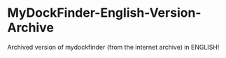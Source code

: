 # MyDockFinder-English-Version-Archive
Archived version of mydockfinder (from the internet archive) in ENGLISH!
